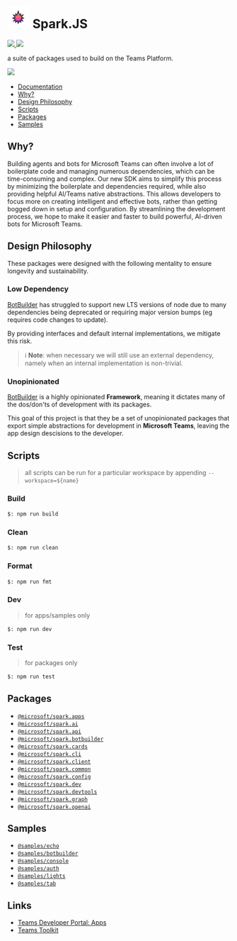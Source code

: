 # <img src="./assets/icons/icon.png" width="50px" /> Spark.JS

<a href="#">
    <img src="https://img.shields.io/github/package-json/v/microsoft/spark.js?label=npm" />
</a>
<a href="https://github.com/microsoft/spark.js/actions/workflows/pages/pages-build-deployment">
    <img src="https://img.shields.io/github/actions/workflow/status/microsoft/spark.js/pages/pages-build-deployment?label=documentation" />
</a>

a suite of packages used to build on the Teams Platform.

<a href="https://microsoft.github.io/spark.js/2.getting-started/1.create-application.html" target="_blank">
    <img src="https://img.shields.io/badge/📖 Getting Started-blue?style=for-the-badge" />
</a>

- [Documentation](https://microsoft.github.io/spark.js)
- [Why?](#why)
- [Design Philosophy](#design-philosophy)
- [Scripts](#scripts)
- [Packages](#packages)
- [Samples](#samples)

## Why?

Building agents and bots for Microsoft Teams can often involve a lot of boilerplate code and managing numerous dependencies, which can be time-consuming and complex. Our new SDK aims to simplify this process by minimizing the boilerplate and dependencies required, while also providing helpful AI/Teams native abstractions. This allows developers to focus more on creating intelligent and effective bots, rather than getting bogged down in setup and configuration. By streamlining the development process, we hope to make it easier and faster to build powerful, AI-driven bots for Microsoft Teams.

## Design Philosophy

These packages were designed with the following mentality to ensure longevity and sustainability.

### Low Dependency

[BotBuilder](https://github.com/microsoft/botbuilder-js) has struggled to support new LTS versions of node due to many dependencies being deprecated or requiring major version bumps (eg requires code changes to update).

By providing interfaces and default internal implementations, we mitigate this risk.

> ℹ️ **Note**: when necessary we will still use an external dependency, namely when an internal implementation is non-trivial.

### Unopinionated

[BotBuilder](https://github.com/microsoft/botbuilder-js) is a highly opinionated **Framework**, meaning it dictates many of the dos/don'ts of development with its packages.

This goal of this project is that they be a set of unopinionated packages that export simple abstractions for development in **Microsoft Teams**, leaving the app design descisions to the developer.

## Scripts

> all scripts can be run for a particular workspace by appending `--workspace=${name}`

### Build

```bash
$: npm run build
```

### Clean

```bash
$: npm run clean
```

### Format

```bash
$: npm run fmt
```

### Dev

> for apps/samples only

```bash
$: npm run dev
```

### Test

> for packages only

```bash
$: npm run test
```

## Packages

- [`@microsoft/spark.apps`](./packages/apps/README.md)
- [`@microsoft/spark.ai`](./packages/ai/README.md)
- [`@microsoft/spark.api`](./packages/api/README.md)
- [`@microsoft/spark.botbuilder`](./packages/botbuilder/README.md)
- [`@microsoft/spark.cards`](./packages/cards/README.md)
- [`@microsoft/spark.cli`](./packages/cli/README.md)
- [`@microsoft/spark.client`](./packages/client/README.md)
- [`@microsoft/spark.common`](./packages/common/README.md)
- [`@microsoft/spark.config`](./packages/config/README.md)
- [`@microsoft/spark.dev`](./packages/dev/README.md)
- [`@microsoft/spark.devtools`](./packages/devtools/README.md)
- [`@microsoft/spark.graph`](./packages/graph/README.md)
- [`@microsoft/spark.openai`](./packages/openai/README.md)

## Samples

- [`@samples/echo`](./samples/echo/README.md)
- [`@samples/botbuilder`](./samples/botbuilder/README.md)
- [`@samples/console`](./samples/console/README.md)
- [`@samples/auth`](./samples/auth/README.md)
- [`@samples/lights`](./samples/lights/README.md)
- [`@samples/tab`](./samples/tab/README.md)

## Links

- [Teams Developer Portal: Apps](https://dev.teams.microsoft.com/apps)
- [Teams Toolkit](https://www.npmjs.com/package/@microsoft/teamsapp-cli)
